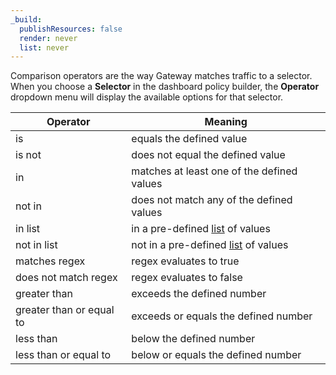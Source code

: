 ```yaml
---
_build:
  publishResources: false
  render: never
  list: never
---
```


Comparison operators are the way Gateway matches traffic to a selector. When you choose a **Selector** in the dashboard policy builder, the **Operator** dropdown menu will display the available options for that selector.

| Operator                 | Meaning                                                                          |
| ------------------------ | -------------------------------------------------------------------------------- |
| is                       | equals the defined value                                                         |
| is not                   | does not equal the defined value                                                 |
| in                       | matches at least one of the defined values                                       |
| not in                   | does not match any of the defined values                                         |
| in list                  | in a pre-defined [list](/cloudflare-one/policies/gateway/lists/) of values     |
| not in list              | not in a pre-defined [list](/cloudflare-one/policies/gateway/lists/) of values |
| matches regex            | regex evaluates to true                                                          |
| does not match regex     | regex evaluates to false                                                         |
| greater than             | exceeds the defined number                                                       |
| greater than or equal to | exceeds or equals the defined number                                             |
| less than                | below the defined number                                                         |
| less than or equal to    | below or equals the defined number                                               |
